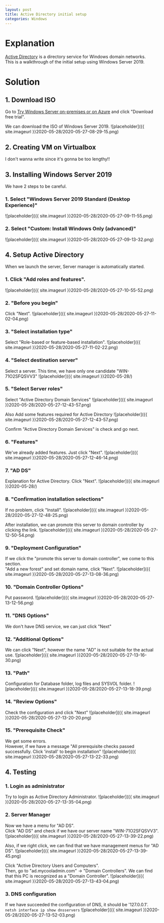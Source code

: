 ```yaml
---
layout: post
title: Active Directory initial setup
categories: Windows
---
```


# Explanation
[Active Directory](https://en.wikipedia.org/wiki/Active_Directory) is a directory service for Windows domain networks.<br>
This is a walkthrough of the initial setup using Windows Server 2019.

# Solution
## 1. Download ISO
Go to [Try Windows Server on-premises or on Azure](https://www.microsoft.com/en-us/windows-server/trial) and click "Download free trial".

We can download the ISO of Windows Server 2019.
![placeholder]({{ site.imageurl }}2020-05-28/2020-05-27-08-29-15.png)


## 2. Creating VM on Virtualbox
I don't wanna write since it's gonna be too lengthy!!


## 3. Installing Windows Server 2019
We have 2 steps to be careful.

### 1. Select "Windows Server 2019 Standard (Desktop Experience)"
![placeholder]({{ site.imageurl }}2020-05-28/2020-05-27-09-11-55.png)

### 2. Select "Custom: Install Windows Only (advanced)"
![placeholder]({{ site.imageurl }}2020-05-28/2020-05-27-09-13-32.png)


## 4. Setup Active Directory
When we launch the server, Server manager is automatically started.<br>

### 1. Click "Add roles and features".
![placeholder]({{ site.imageurl }}2020-05-28/2020-05-27-10-55-52.png)

### 2. "Before you begin"
Click "Next".
![placeholder]({{ site.imageurl }}2020-05-28/2020-05-27-11-02-04.png)

### 3. "Select installation type"
Select "Role-based or feature-based installation".
![placeholder]({{ site.imageurl }}2020-05-28/2020-05-27-11-02-22.png)

### 4. "Select destination server"
Select a server. This time, we have only one candidate "WIN-71O2SFQSVV3"
![placeholder]({{ site.imageurl }}2020-05-28/)

### 5. "Select Server roles"
Select "Active Directory Domain Services"
![placeholder]({{ site.imageurl }}2020-05-28/2020-05-27-12-43-57.png)

Also Add some features required for Active Directory
![placeholder]({{ site.imageurl }}2020-05-28/2020-05-27-12-43-57.png)

Confirm "Active Directory Domain Services" is check and go next.

### 6. "Features"
We've already added features. Just click "Next".
![placeholder]({{ site.imageurl }}2020-05-28/2020-05-27-12-46-14.png)

### 7. "AD DS"
Explanation for Active Directory. Click "Next".
![placeholder]({{ site.imageurl }}2020-05-28/)

### 8. "Confirmation installation selections"
If no problem, click "Install".
![placeholder]({{ site.imageurl }}2020-05-28/2020-05-27-12-48-25.png)

After installation, we can promote this server to domain controller by clicking the link.
![placeholder]({{ site.imageurl }}2020-05-28/2020-05-27-12-50-54.png)

### 9. "Deployment Configuration"
If we click the "promote this server to domain controller", we come to this section.<br>
"Add a new forest" and set domain name, click "Next".
![placeholder]({{ site.imageurl }}2020-05-28/2020-05-27-13-08-36.png)

### 10. "Domain Controller Options"
Put password.
![placeholder]({{ site.imageurl }}2020-05-28/2020-05-27-13-12-56.png)

### 11. "DNS Options"
We don't have DNS service, we can just click "Next"

### 12. "Additional Options"
We can click "Next", however the name "AD" is not suitable for the actual use.
![placeholder]({{ site.imageurl }}2020-05-28/2020-05-27-13-16-30.png)

### 13. "Path"
Configuration for Database folder, log files and SYSVOL folder.
![placeholder]({{ site.imageurl }}2020-05-28/2020-05-27-13-18-39.png)

### 14. "Review Options"
Check the configuration and click "Next"
![placeholder]({{ site.imageurl }}2020-05-28/2020-05-27-13-20-20.png)

### 15. "Prerequisite Check"
We get some errors.<br>
However, if we have a message "All prerequisite checks passed successfully. Click 'install' to begin installation"
![placeholder]({{ site.imageurl }}2020-05-28/2020-05-27-13-22-33.png)


## 4. Testing
### 1. Login as administrator
Try to login as Active Directory Administrator.
![placeholder]({{ site.imageurl }}2020-05-28/2020-05-27-13-35-04.png)

### 2. Server Manager
Now we have a menu for "AD DS".<br>
Click "AD DS" and check if we have our server name "WIN-71O2SFQSVV3".
![placeholder]({{ site.imageurl }}2020-05-28/2020-05-27-13-39-22.png)

Also, if we right click, we can find that we have management menus for "AD DS".
![placeholder]({{ site.imageurl }}2020-05-28/2020-05-27-13-39-45.png)

Click "Active Directory Users and Computers".<br>
Then, go to "ad.mycooladmin.com" -> "Domain Controllers". We can find that this PC is recognized as a "Domain Controller".
![placeholder]({{ site.imageurl }}2020-05-28/2020-05-27-13-43-04.png)

### 3. DNS configuration
If we have succeeded the configuration of DNS, it should be '127.0.0.1'.
`netsh interface ip show dnsservers`
![placeholder]({{ site.imageurl }}2020-05-28/2020-05-27-13-52-03.png)
